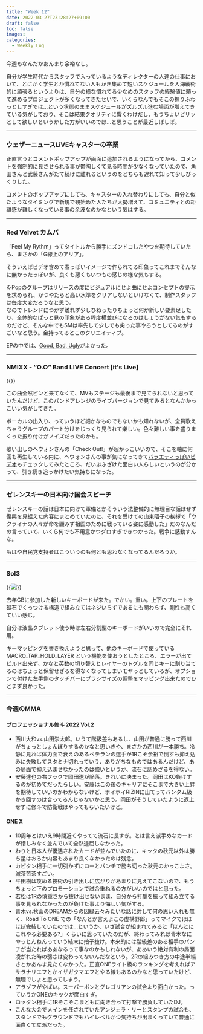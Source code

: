 ```yaml
---
title: "Week 12"
date: 2022-03-27T23:28:27+09:00
draft: false
toc: false
images:
categories:
  - Weekly Log
---
```


今週もなんだかあんまり余裕なし。

自分が学生時代からスタッフで入っているようなディレクターの人達の仕事において、とにかく学生とか慣れてない人もかき集めて短いスケジュールを人海戦術的に頑張るというよりは、自分の様な慣れてる少なめのスタッフの経験値に頼って進めるプロジェクトが多くなってきたせいで、いくらなんでもそこの握りふわっとしすぎでは…という状態のままスケジュールがズルズル進む場面が増えてきている気がしており、そこは結果クオリティに響くわけだし、もうちょいピリッとして欲しいというかした方がいいのでは…と思うことが最近しばしば。
<!--more--> 
---

### ウェザーニュースLiVEキャスターの卒業

正直言うとコメントポップアップが画面に追加されるようになってから、コメントを強制的に見させられる事が鬱陶しくて見る時間が少なくなっていたので、角田さんと武藤さんがたて続けに離れるというのをどちらも遅れて知って少しびっくりした。

コメントのポップアップにしても、キャスターの入れ替わりにしても、自分と似たようなタイミングで新規で観始めた人たちが大勢増えて、コミュニティとの距離感が難しくなっている事の余波なのかなという気はする。

---

### Red Velvet カムバ

「Feel My Rythm」ってタイトルから勝手にズンドコしたやつを期待していたら、まさかの「G線上のアリア」。

そういえばビデオ含めて春っぽいイメージで作られてる印象ってこれまでそんなに無かったっぽいが、良くも悪くもいつもの感じの様な気もする。

K-Popのグループはリリースの度にビジュアルにせよ曲にせよコンセプトの提示を求められ、かつやたらと高い水準をクリアしないといけなくて、制作スタッフは毎度大変だろうなと思う。  
なのでトレンドにつかず離れず少しひねったりちょっと何か新しい要素足したり、全体的なぱっと見の印象がある程度横並びになるのはしょうがない気もするのだけど、そんな中でもSMは率先して少しでも尖った事やろうとしてるのがすごいなと思う。金持ってるとこのクリエイティブ。 

EPの中では、[Good, Bad, Ugly](https://www.youtube.com/watch?v=GMZlRcpMWq0)がよかった。

---

### NMIXX - “O.O” Band LIVE Concert [it's Live]

{{<youtube MxunQ_SgXOw>}}

この曲全然ピンと来てなくて、MVもステージも最後まで見てられないと思っていたんだけど、このバンドアレンジのライブバージョンで見てみるとなんかかっこいい気がしてきた。

ボーカルの出入り、っていうほど細かなものでもないかも知れないが、全員歌えちゃうグループのパート分けをじっくり見られて楽しい。色々難しい事を盛りまくった振り付けがノイズだったのかも。

歌い出しのへウォンさんの「Check Out!」が超かっこいいので、そこを軸に何回も再生している内に、へウォンさんの事が気になってきて[バラエティっぽいビデオ](https://www.youtube.com/watch?v=Wjhw0hFVMMM)もチェックしてみたところ、だいぶふざけた面白い人らしいというのが分かって、引き続き追っかけたい気持ちになった。

---

### ゼレンスキーの日本向け国会スピーチ

ゼレンスキーの話は日本に向けて軍備とかそういう法整備的に無理目な話はせず復興を見据えた内容にまとめていたのに、それを受けての山東昭子の挨拶で「ウクライナの人々が命を顧みず祖国のために戦っている姿に感動した」だのなんだの言っていて、いくら何でも不用意かつグロすぎできつかった。戦争に感動すんな。

もはや自民党支持者はこういうのも何とも思わなくなってるんだろうか。

---

### Sol3

{{<image src="/images/2022/03/20220327_sol3.jpg" >}}

去年GBに参加した新しいキーボードが来た。でかい。重い。上下のプレートを磁石でくっつける構造で組み立てはネジいらずであるにも関わらず、剛性も高くていい感じ。

自分は液晶タブレット使う時は左右分割型のキーボードがいいので完全にそれ用。

キーマッピングを書き換えようと思って、他のキーボードで使っている MACRO_TAP_HOLD_LAYER という機能を使おうとしたところ、エラーが出てビルド出来ず、かなと英数の切り替えとレイヤーのトグルを同じキーに割り当てるのはちょっと保留せざるを得なくなってしまいモヤっとしているが、オプションで付けた左手側のタッチバーにブラシサイズの調整をマッピング出来たのでひとまず良かった。

---

### 今週のMMA

#### プロフェッショナル修斗 2022 Vol.2

- 西川大和vs.山田崇太郎。いうて階級差もあるし、山田が普通に勝って西川がちょっとしょんぼりするのかなと思いきや、まさかの西川が一本勝ち。冷静に見れば体力面で衰えのあるベテランの選手が1Rこそ余裕で倒すも抑え込みに失敗してスタミナ切れっていう、ありがちなものではあるんだけど、あの局面で抑え込ませなかったのは強いというか、流石に認めざるを得ない。
- 安藤達也の右フックで岡田遼が陥落。きれいに決まった。岡田はKO負けするのが初めてだったらしい。安藤はこの後のキャリアにそこまで大きい上昇を期待していいのかわからないけど、ホイホイRIZINに出てってバンタム級かき回すのは合ってるんじゃないかと思う。岡田がそうしていたように返上せずに修斗で防衛戦はやってもらいたいけど。

#### ONE X

- 10周年とはいえ9時間近くやってて流石に長すぎ。とは言え派手めなカードが惜しみなく並んでいて全然退屈しなかった。
- わりと日本人が優遇されたカードが並んでいたのに、キックの秋元以外は勝ち星はおろか内容もあまり良くなかったのは残念。
- カピタン相手に一切引かずにローとパンチで勝ち切った秋元のかっこよさ。滅茶苦茶すごい。
- 平田樹は攻める技術の引き出しに広がりがあまりに見えてこないので、もうちょっと下のプロモーションで試合重ねるの方がいいのではと思った。
- 若松は1Rの慎重さから抜け出せないまま、自分から打撃を振って組み立てる事を見られなかったのが負けた事より悔しい気がする。
- 青木vs.秋山のDREAMからの因縁云々みたいな話に対して何の思い入れも無く、Road To ONE での「なんとか言えよこの虚構野郎」ってマイクでほぼほぼ完結していたのでは…というか、いざ試合が組まれてみると「ほんとにこれやる必要ある?」くらいに思っていたのだが、終わってみれば青木なにやっとんねんっていう結末に拍子抜け。本来的には階級差のある相手のパンチが当たればああなるって事なのかもしれないが、ああいう絶対有利の局面凌がれた時の弱さは変わってないんだなという。2Rの組みつき方の中途半端さとかあんま見たくなかった。正直ONEライト級のランキングを考えればアサラナリエフとかイザガクマエフとやる線もあるのかなと思っていたけど、無理でしょと思ってしまう。
- アラゾフがやばい。スーパーボンとグレゴリアンの試合より面白かった。っていうかONEのキックが面白すぎ。
- ロッタン相手に1Rそこそこまともに向き合って打撃で勝負していたDJ。
- こんな大会でメインを任されていたアンジェラ・リーとスタンプの試合も、スタンドでもグラウンドでもハイレベルかつ気持ちが出まくっていて普通に面白くて立派だった。